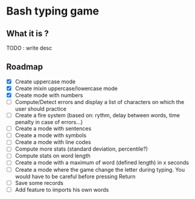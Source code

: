 # Bash typing game

## What it is ?
TODO : write desc

## Roadmap

* [x]  Create uppercase mode
* [x]  Create mixin uppercase/lowercase mode
* [x]  Create mode with numbers
* [ ]  Compute/Detect errors and display a list of characters on which the user should practice
* [ ]  Create a fire system (based on: rythm, delay between words, time penalty in case of errors...)
* [ ]  Create a mode with sentences
* [ ]  Create a mode with symbols
* [ ]  Create a mode with line codes
* [ ]  Compute more stats (standard deviation, percentile?)
* [ ]  Compute stats on word length
* [ ]  Create a mode with a maximum of word (defined length) in x seconds
* [ ]  Create a mode where the game change the letter during typing. You would have to be careful before pressing Return
* [ ]  Save some records
* [ ]  Add feature to imports his own words
